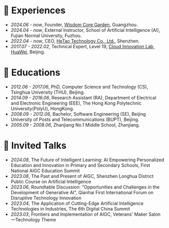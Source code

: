 # 💼 Experiences
- *2024.06 - now*, Founder, [Wisdom Core Garden](https://www.aileader.cn/), Guangzhou.
- *2024.04 - now*, External Instructor, School of Artificial Intelligence (AI), Fujian Normal University, Fuzhou.
- *2022.04 - now*, CEO, [HeTao Technology Co., Ltd.](https://www.corecog.cn/), Shenzhen.
- *2017.07 - 2022.02*, Technical Expert, Level 19, [Cloud Innovation Lab, HuaWei](https://www.huaweicloud.com/lab/home.html), Beijing.

# 📖 Educations
- *2012.06 - 2017.06*, PhD, Computer Science and Technology (CS), Tsinghua University (THU), Beijing.
- *2014.09 - 2016.06*, Research Assistant (RA), Department of Electrical and Electronic Engineering (EEE), The Hong Kong Polytechnic University(PolyU), HongKong.
- *2008.09 - 2012.06*, Bachelor, Software Engineering (SE), Beijing University of Posts and Telecommunications (BUPT), Beijing.
- *2005.09 - 2008.06*, Zhanjiang No.1 Middle School, Zhanjiang.

# 💬 Invited Talks
- *2024.08*, The Future of Intelligent Learning: AI Empowering Personalized Education and Innovation in Primary and Secondary Schools, First National AIGC Education Summit
- *2023.08*, The Past and Present of AIGC, Shenzhen Longhua District Public Course on Artificial Intelligence
- *2023.06*, Roundtable Discussion: "Opportunities and Challenges in the Development of Generative AI", Qianhai First International Forum on Disruptive Technology Innovation
- *2023.04*, The Application of Cutting-Edge Artificial Intelligence Technologies in Industries, The 6th Digital China Summit
- *2023.03*, Frontiers and Implementation of AIGC, Veterans' Maker Salon—Technology Theme